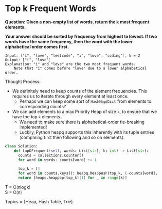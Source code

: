 # Top k Frequent Words

<b>Question: Given a non-empty list of words, return the k most frequent elements.</b>

<b>Your answer should be sorted by frequency from highest to lowest. If two words have the same frequency, then the word with the lower alphabetical order comes first.</b>

```
Input: ["i", "love", "leetcode", "i", "love", "coding"], k = 2
Output: ["i", "love"]
Explanation: "i" and "love" are the two most frequent words.
    Note that "i" comes before "love" due to a lower alphabetical order.
```

Thought Process:
* We definitely need to keep counts of the element frequencies. This requires us to iterate through every element at least once.
  * Perhaps we can keep some sort of `HashMap`/`Dict` from elements to corresponding counts?
* We can add elements to a max Priority Heap of size `k`, to ensure that we have the top `k` elements.
  * We need to make sure there is alphabetical-order tie-breaking implemented!
  * Luckily, Python heapq supports this inherently with its tuple entries (comparing first then following and so on elements).
  
```python
class Solution:
    def topKFrequent(self, words: List[str], k: int) -> List[str]:
      counts = collections.Counter()
      for word in words: counts[word] += 1
      
      top_k = []
      for word in counts.keys(): heapq.heappush(top_k, (-counts[word], word))                       
      return [heapq.heappop(top_k)[1] for _ in range(k)]   
```

T = O(nlogk)  
S = O(n)  
  
Topics = {Heap, Hash Table, Trie}  
